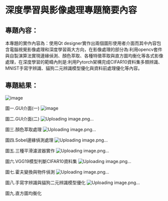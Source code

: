 # 深度學習與影像處理專題簡要內容
## 專題內容：
本專題的實作內容為：使用Qt designer實作出兩個圖形使用者介面而其中內容包含電腦視覺影像處理和深度學習兩大方向，在影像處理的部分為:利用opencv套件與自製演算法實現邊緣偵測、顏色萃取、各種特徵萃取與直方圖均衡化等各式影像處理，在深度學習的範疇內則是:利用Pytorch架構完成CIFAR10資料集多類辨識、MNIST手寫字辨識、貓狗二元辨識模型優化與資料前處理優化等內容。
## 專題結果：
 ![image](https://github.com/user-attachments/assets/127d6145-3e14-4707-bdeb-9cea8f4c9458)

圖一.GUI介面(一)
![image](https://github.com/user-attachments/assets/a3a2d520-7a84-4b78-badf-430c4fe4081c)

圖二.GUI介面(二)
![Uploading image.png…]()

圖三.顏色萃取處理
![Uploading image.png…]()

圖四.Sobel邊緣偵測處理
![Uploading image.png…]()

圖五.三種平滑濾波器實作
![Uploading image.png…]()

圖六.VGG19模型判斷CIFAR10資料集
 ![Uploading image.png…]()

圖七.霍夫變換與物件偵測
![Uploading image.png…]()

圖八.手寫字辨識與貓狗二元辨識模型優化
 ![Uploading image.png…]()

圖九.直方圖均衡化



